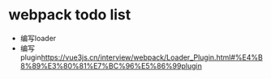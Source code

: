 # webpack todo list

* 编写loader
* 编写plugin<https://vue3js.cn/interview/webpack/Loader_Plugin.html#%E4%B8%89%E3%80%81%E7%BC%96%E5%86%99plugin>
